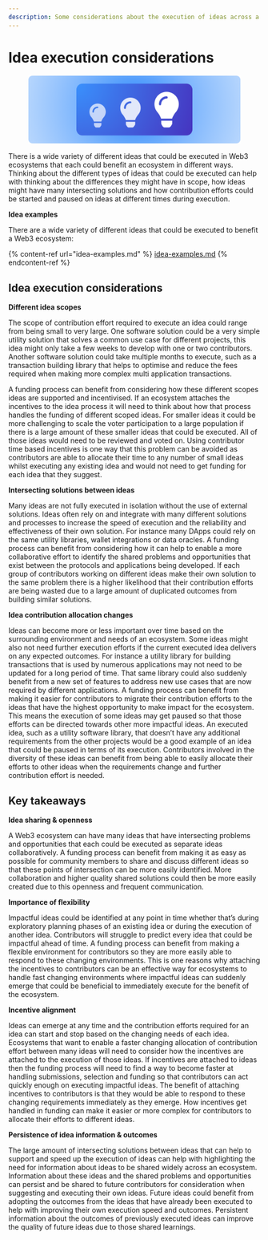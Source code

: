```yaml
---
description: Some considerations about the execution of ideas across a Web3 ecosystem
---
```


# Idea execution considerations

<figure><img src="../../.gitbook/assets/idea-execution-considerations.png" alt=""><figcaption></figcaption></figure>

There is a wide variety of different ideas that could be executed in Web3 ecosystems that each could benefit an ecosystem in different ways. Thinking about the different types of ideas that could be executed can help with thinking about the differences they might have in scope, how ideas might have many intersecting solutions and how contribution efforts could be started and paused on ideas at different times during execution.



**Idea examples**

There are a wide variety of different ideas that could be executed to benefit a Web3 ecosystem:

{% content-ref url="idea-examples.md" %}
[idea-examples.md](idea-examples.md)
{% endcontent-ref %}



## Idea execution considerations



**Different idea scopes**

The scope of contribution effort required to execute an idea could range from being small to very large. One software solution could be a very simple utility solution that solves a common use case for different projects, this idea might only take a few weeks to develop with one or two contributors. Another software solution could take multiple months to execute, such as a transaction building library that helps to optimise and reduce the fees required when making more complex multi application transactions.

A funding process can benefit from considering how these different scopes ideas are supported and incentivised. If an ecosystem attaches the incentives to the idea process it will need to think about how that process handles the funding of different scoped ideas. For smaller ideas it could be more challenging to scale the voter participation to a large population if there is a large amount of these smaller ideas that could be executed. All of those ideas would need to be reviewed and voted on. Using contributor time based incentives is one way that this problem can be avoided as contributors are able to allocate their time to any number of small ideas whilst executing any existing idea and would not need to get funding for each idea that they suggest.



**Intersecting solutions between ideas**

Many ideas are not fully executed in isolation without the use of external solutions. Ideas often rely on and integrate with many different solutions and processes to increase the speed of execution and the reliability and effectiveness of their own solution. For instance many DApps could rely on the same utility libraries, wallet integrations or data oracles. A funding process can benefit from considering how it can help to enable a more collaborative effort to identify the shared problems and opportunities that exist between the protocols and applications being developed. If each group of contributors working on different ideas make their own solution to the same problem there is a higher likelihood that their contribution efforts are being wasted due to a large amount of duplicated outcomes from building similar solutions.



**Idea contribution allocation changes**

Ideas can become more or less important over time based on the surrounding environment and needs of an ecosystem. Some ideas might also not need further execution efforts if the current executed idea delivers on any expected outcomes. For instance a utility library for building transactions that is used by numerous applications may not need to be updated for a long period of time. That same library could also suddenly benefit from a new set of features to address new use cases that are now required by different applications. A funding process can benefit from making it easier for contributors to migrate their contribution efforts to the ideas that have the highest opportunity to make impact for the ecosystem. This means the execution of some ideas may get paused so that those efforts can be directed towards other more impactful ideas. An executed idea, such as a utility software library, that doesn’t have any additional requirements from the other projects would be a good example of an idea that could be paused in terms of its execution. Contributors involved in the diversity of these ideas can benefit from being able to easily allocate their efforts to other ideas when the requirements change and further contribution effort is needed.



## Key takeaways



**Idea sharing & openness**

A Web3 ecosystem can have many ideas that have intersecting problems and opportunities that each could be executed as separate ideas collaboratively. A funding process can benefit from making it as easy as possible for community members to share and discuss different ideas so that these points of intersection can be more easily identified. More collaboration and higher quality shared solutions could then be more easily created due to this openness and frequent communication.



**Importance of flexibility**

Impactful ideas could be identified at any point in time whether that’s during exploratory planning phases of an existing idea or during the execution of another idea. Contributors will struggle to predict every idea that could be impactful ahead of time. A funding process can benefit from making a flexible environment for contributors so they are more easily able to respond to these changing environments. This is one reasons why attaching the incentives to contributors can be an effective way for ecosystems to handle fast changing environments where impactful ideas can suddenly emerge that could be beneficial to immediately execute for the benefit of the ecosystem.



**Incentive alignment**

Ideas can emerge at any time and the contribution efforts required for an idea can start and stop based on the changing needs of each idea. Ecosystems that want to enable a faster changing allocation of contribution effort between many ideas will need to consider how the incentives are attached to the execution of those ideas. If incentives are attached to ideas then the funding process will need to find a way to become faster at handling submissions, selection and funding so that contributors can act quickly enough on executing impactful ideas. The benefit of attaching incentives to contributors is that they would be able to respond to these changing requirements immediately as they emerge. How incentives get handled in funding can make it easier or more complex for contributors to allocate their efforts to different ideas.



**Persistence of idea information & outcomes**

The large amount of intersecting solutions between ideas that can help to support and speed up the execution of ideas can help with highlighting the need for information about ideas to be shared widely across an ecosystem. Information about these ideas and the shared problems and opportunities can persist and be shared to future contributors for consideration when suggesting and executing their own ideas. Future ideas could benefit from adopting the outcomes from the ideas that have already been executed to help with improving their own execution speed and outcomes. Persistent information about the outcomes of previously executed ideas can improve the quality of future ideas due to those shared learnings.
